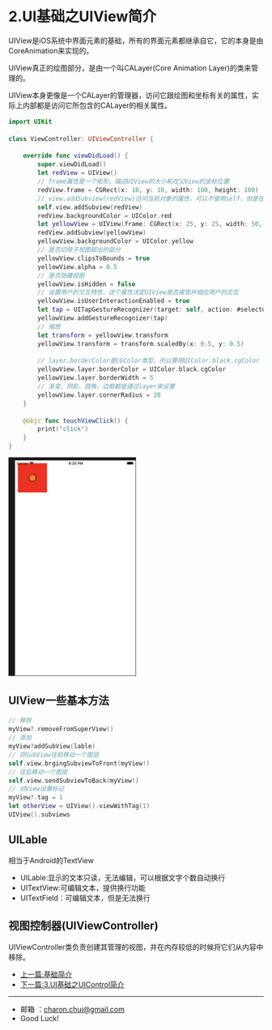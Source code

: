 2.UI基础之UIView简介
===

UIView是iOS系统中界面元素的基础，所有的界面元素都继承自它，它的本身是由CoreAnimation来实现的。

UIView真正的绘图部分，是由一个叫CALayer(Core Animation Layer)的类来管理的。

UIView本身更像是一个CALayer的管理器，访问它跟绘图和坐标有关的属性，实际上内部都是访问它所包含的CALayer的相关属性。

```swift
import UIKit

class ViewController: UIViewController {

    override func viewDidLoad() {
        super.viewDidLoad()
        let redView = UIView()
        // frame属性是一个矩形，描述UIView的大小和在父View的坐标位置
        redView.frame = CGRect(x: 10, y: 10, width: 100, height: 100)
        // view.addSubview(redView)访问当前对象的属性，可以不使用self，但是在闭包的时候需要使用self，建议都不写self，在编译器提示错误的时候再加self
        self.view.addSubview(redView)
        redView.backgroundColor = UIColor.red
        let yellowView = UIView(frame: CGRect(x: 25, y: 25, width: 50, height: 50))
        redView.addSubview(yellowView)
        yellowView.backgroundColor = UIColor.yellow
        // 是否切除子视图超出的部分
        yellowView.clipsToBounds = true
        yellowView.alpha = 0.5
        // 是否隐藏视图
        yellowView.isHidden = false
        // 设置用户的交互特性，这个属性决定UIView是否接受并相应用户的交互
        yellowView.isUserInteractionEnabled = true
        let tap = UITapGestureRecognizer(target: self, action: #selector(touchViewClick))
        yellowView.addGestureRecognizer(tap)
        // 缩放
        let transform = yellowView.transform
        yellowView.transform = transform.scaledBy(x: 0.5, y: 0.5)
        
        // layer.borderColor是CGColor类型，所以要用UIColor.black.cgColor
        yellowView.layer.borderColor = UIColor.black.cgColor
        yellowView.layer.borderWidth = 5
        // 渐变、阴影、圆角、边框都是通过layer来设置
        yellowView.layer.cornerRadius = 20
    }
    
    @objc func touchViewClick() {
        print("click")
    }
}
```

<img src="https://github.com/CharonChui/Pictures/blob/master/ios_uiview.png" width="50%" height="50%"/>

UIView一些基本方法
---

```swift
// 移除
myView?.removeFromSuperView()
// 添加
myView?addSubView(lable)
// 将SubView往前移动一个图层
self.view.brgingSubviewToFront(myView!)
// 往后移动一个图层
self.view.sendSubviewToBack(myView!)
// 对View设置标记
myView?.tag = 1
let otherView = UIView().viewWithTag(1)
UIView().subviews
```


UILable
---

相当于Android的TextView

- UILable:显示的文本只读，无法编辑，可以根据文字个数自动换行
- UITextView:可编辑文本，提供换行功能
- UITextField：可编辑文本，但是无法换行



视图控制器(UIViewController)
---

UIViewController类负责创建其管理的视图，并在内存较低的时候将它们从内容中移除。



- [上一篇:基础简介](https://github.com/CharonChui/iOSStudyNote/blob/master/iOS%E5%BC%80%E5%8F%91%E5%9F%BA%E7%A1%80/1.%E5%9F%BA%E7%A1%80%E7%AE%80%E4%BB%8B.md)
- [下一篇:3.UI基础之UIControl简介](https://github.com/CharonChui/iOSStudyNote/blob/master/iOS%E5%BC%80%E5%8F%91%E5%9F%BA%E7%A1%80/3.UI%E5%9F%BA%E7%A1%80%E4%B9%8BUIControl%E7%AE%80%E4%BB%8B.md)


---

- 邮箱 ：charon.chui@gmail.com  
- Good Luck! 
